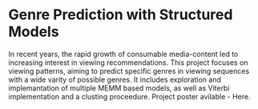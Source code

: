 # Genre Prediction with Structured Models
In recent years, the rapid growth of consumable media-content led to increasing interest in viewing recommendations. This project focuses on viewing patterns, aiming to predict specific genres in viewing sequences with a wide varity of possible genres. It includes exploration and implemantation of multiple MEMM based
models, as well as Viterbi implementation and a clusting proceedure.
Project poster avilable - Here.
